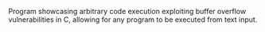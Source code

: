 Program showcasing arbitrary code execution exploiting buffer overflow vulnerabilities in C, allowing for any program to be executed from text input.
